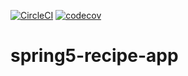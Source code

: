 [![CircleCI](https://circleci.com/gh/vroba/spring5-recipe-app/tree/master.svg?style=svg)](https://circleci.com/gh/vroba/spring5-recipe-app/tree/master)
[![codecov](https://codecov.io/gh/vroba/spring5-recipe-app/branch/master/graph/badge.svg)](https://codecov.io/gh/vroba/spring5-recipe-app)

# spring5-recipe-app
